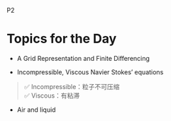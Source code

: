 P2  
# Topics for the Day   


 - A Grid Representation and Finite Differencing  

 - Incompressible, Viscous Navier Stokes’ equations  

> &#x2705; Incompressible：粒子不可压缩   
> &#x2705; Viscous：有粘滞   

 - Air and liquid  
 
 
